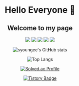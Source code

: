 <div align="center">

# Hello Everyone 👋

## Welcome to my page

  <img src="https://img.shields.io/badge/Node.js-339933?style=flat&logo=Swift&logoColor=white"/>
  <img src="https://img.shields.io/badge/Docker-2496ED?style=flat&logo=Docker&logoColor=white"/>
  <img src="https://img.shields.io/badge/MySQL-4479A1?style=flat&logo=MySQL&logoColor=white"/>
  <img src="https://img.shields.io/badge/Amazon RDS-527FFF?style=flat&logo=Amazon RDS&logoColor=white"/>
  <img src="https://img.shields.io/badge/Amazon EC2-FF9900?style=flat&logo=Amazon EC2S&logoColor=white"/>

![syoungee's GitHub stats](https://github-readme-stats.vercel.app/api?username=syoungee&show_icons=true&theme=cobalt)

![Top Langs](https://github-readme-stats.vercel.app/api/top-langs/?username=syoungee&layout=Demo&theme=cobalt)

[![Solved.ac Profile](http://mazassumnida.wtf/api/v2/generate_badge?boj=syoungee)](https://solved.ac/syoungee/)

[![Tistory Badge](https://img.shields.io/badge/Tech%20Blog-555263?style=flat&logoColor=white)](https://velog.io/@syoungee)

</div>
